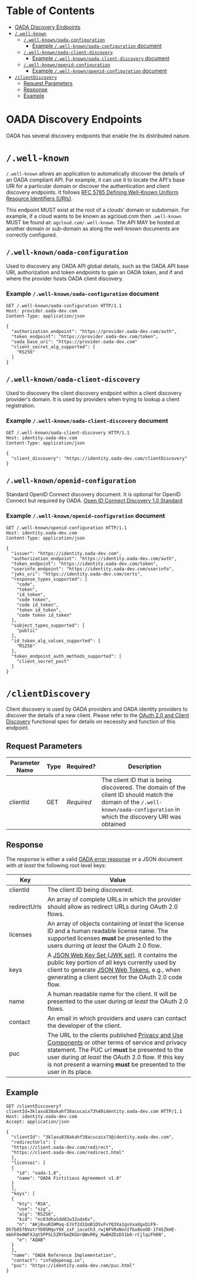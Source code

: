 # Table of Contents

- [OADA Discovery Endpoints](#oada-discovery-endpoints)
- [`/.well-known`](#well-known)
  - [`/.well-known/oada-configuration`](#well-knownoada-configuration)
    - [Example `/.well-known/oada-configuration` document](#example-well-knownoada-configuration-document)
  - [`/.well-known/oada-client-discovery`](#well-knownoada-client-discovery)
    - [Example `/.well-known/oada-client-discovery` document](#example-well-knownoada-client-discovery-document)
  - [`/.well-known/openid-configuration`](#well-knownopenid-configuration)
    - [Example `/.well-known/openid-configuration` document](#example-well-knownopenid-configuration-document)
- [`/clientDiscovery`](#clientdiscovery)
  - [Request Parameters](#request-parameters)
  - [Response](#response)
  - [Example](#example)

# OADA Discovery Endpoints

OADA has several discovery endpoints that enable the its distributed nature.

# `/.well-known`

`/.well-known` allows an application to automatically discover the details of an
OADA compliant API. For example, it can use it to locate the API's base URI for
a particular domain or discover the authentication and client discovery
endpoints.
It follows
[RFC 5785 Defining Well-Known Uniform Resource Identifiers (URIs)][rfc5785].

This endpoint MUST exist at the root of a clouds' domain or subdomain. For
example, if a cloud wants to be known as agcloud.com then `.well-known` MUST be
found at: `agcloud.com/.well-known`. The API MAY be hosted at another domain or
sub-domain as along the well-known documents are correctly configured.

## `/.well-known/oada-configuration`

Used to discovery any OADA API global details, such as the OADA API base URI,
authorization and token endpoints to gain an OADA token, and if and where the
provider hosts OADA client discovery.

### Example `/.well-known/oada-configuration` document

```http
GET /.well-known/oada-configuration HTTP/1.1
Host: provider.oada-dev.com
Content-Type: application/json

{
  "authorization_endpoint": "https://provider.oada-dev.com/auth",
  "token_endpoint": "https://provider.oada-dev.com/token",
  "oada_base_uri": "https://provider.oada-dev.com"
  "client_secret_alg_supported": [
    "RS256"
  ]
}
```
## `/.well-known/oada-client-discovery`

Used to discovery the client discovery endpoint within a client discovery
provider's domain. It is used by providers when trying to lookup a client
registration.

### Example `/.well-known/oada-client-discovery` document

```http
GET /.well-known/oada-client-discovery HTTP/1.1
Host: identity.oada-dev.com
Content-Type: application/json

{
  "client_discovery": "https://identity.oada-dev.com/clientDiscovery"
}
```

## `/.well-known/openid-configuration`

Standard OpenID Connect discovery document. It is optional for OpenID Connect
but required by OADA.
[Open ID Connect Discovery 1.0 Standard][oidc-openid-configuration]

### Example `/.well-known/openid-configuration` document

```http
GET /.well-known/openid-configuration HTTP/1.1
Host: identity.oada-dev.com
Content-Type: application/json

{
  "issuer": "https://identity.oada-dev.com",
  "authorization_endpoint": "https://identity.oada-dev.com/auth",
  "token_endpoint": "https://identity.oada-dev.com/token",
  "userinfo_endpoint": "https://identity.oada-dev.com/userinfo",
  "jwks_uri": "https://identity.oada-dev.com/certs",
  "response_types_supported": [
    "code",
    "token",
    "id_token",
    "code token",
    "code id_token",
    "token id_token",
    "code token id_token"
  ],
  "subject_types_supported": [
    "public"
  ],
  "id_token_alg_values_supported": [
    "RS256"
  ],
  "token_endpoint_auth_methods_supported": [
    "client_secret_post"
  ]
}
```

# `/clientDiscovery`

Client discovery is used by OADA providers and OADA identity providers to
discover the details of a new client. Please refer to the [OAuth 2.0 and Client
Discovery][oauth2-and-client-discovery] functional spec for details on necessity
and function of this endpoint.

## Request Parameters
| Parameter Name | Type  | Required?   | Description |
| -------------- | ----- | ----------- | ----------- |
| clientId       | GET   | *Required*  | The client ID that is being discovered. The domain of the client ID should match the domain of the `/.well-known/oada-configuration` in which the discovery URI was obtained |

## Response

The response is either a valid [OADA error response][standard-error-response] or
a JSON document with *at least* the following root level keys:

| Key      | Value |
| ------------ | ----- |
| clientId     | The client ID being discovered. |
| redirectUrls | An array of complete URLs in which the provider should allow as redirect URLs during OAuth 2.0 flows. |
| licenses     | An array of objects containing *at least* the license ID and a human readable license name. The supported licenses **must** be presented to the users durring *at least* the OAuth 2.0 flow. |
| keys         | A [JSON Web Key Set (JWK set)][jwk]. It contains the public key portion of all keys currently used by client to generate [JSON Web Tokens][jwt], e.g., when generating a client secret for the OAuth 2.0 code flow. |
| name         | A human readable name for the client. It will be presented to the user during *at least* the OAuth 2.0 flows. |
| contact      | An email in which providers and users can contact the developer of the client. |
| puc          | The URL to the clients published [Privacy and Use Components][puc] or other terms of service and privacy statement. The PUC url **must** be presented to the user during *at least* the OAuth 2.0 flow. If this key is not present a warning **must** be presented to the user in its place. |

## Example

```http
GET /clientDiscovery?clientId=3klaxu838akahf38acucaix73%40identity.oada-dev.com HTTP/1.1
Host: identity.oada-dev.com
Accept: application/json

{
  "clientId": "3klaxu838akahf38acucaix73@identity.oada-dev.com",
  "redirectUrls": [
  "https://client.oada-dev.com/redirect",
  "https://client.oada-dev.com/redirect.html"
  ],
  "licenses": [
  {
    "id": "oada-1.0",
    "name": "OADA Fictitious Agreement v1.0"
  }
  ],
  "keys": [
  {
    "kty": "RSA",
    "use": "sig",
    "alg": "RS256",
    "kid": "nc63dhaSdd82w32udx6v",
    "n": "AKj8uuRIHMaq-EJVf2d1QoB1DSvFvYQ3Xa1gvVxaXgxDiF9-Dh7bO5f0VotrYD05MqvY9X_zxF_ioceCh3_rwjNFVRxNnnIfGx8ooOO-1f4SZkHE-mbhFOe0WFXJqt5PPSL5ZRYbmZKGUrQWvRRy_KwBHZDzD51b0-rCjlqiFh6N",
    "e": "AQAB"
  }
  ],
  "name": "OADA Reference Implementation",
  "contact": "info@openag.io",
  "puc": "https://identity.oada-dev.com/puc.html"
}
```

[rfc5785]: http://www.ietf.org/rfc/rfc5785.txt
[oidc-openid-configuration]: http://openid.net/specs/openid-connect-discovery-1_0.html#ProviderConfigurationResponse
[oauth2-and-client-discovery]: https://github.com/OADA/oada-docs/blob/94488f803d03f5932672783f84b36d0bdd4d3a62/functional-specs/OAuth2-and-Client-Discovery.md
[standard-error-response]: https://github.com/OADA/oada-docs/blob/master/rest-specs/Standard-Error.md
[puc]: https://docs.google.com/document/d/1VEStM7_zRfNrRnZtYmCiVfDD2T35wvJZXyQkgPm9FDE/edit
[jwk]: https://tools.ietf.org/id/draft-ietf-jose-json-web-key.txt
[jwt]: https://tools.ietf.org/id/draft-ietf-oauth-json-web-token.txt

